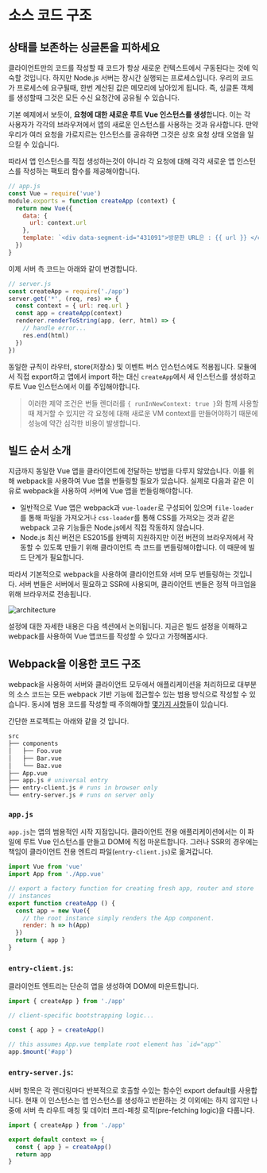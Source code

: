 # 소스 코드 구조

## 상태를 보존하는 싱글톤을 피하세요

클라이언트만의 코드를 작성할 때 코드가 항상 새로운 컨텍스트에서 구동된다는 것에 익숙할 것입니다. 하지만 Node.js 서버는 장시간 실행되는 프로세스입니다. 우리의 코드가 프로세스에 요구될때, 한번 계산된 값은 메모리에 남아있게 됩니다. 즉, 싱글톤 객체를 생성할때 그것은 모든 수신 요청간에 공유될 수 있습니다.

기본 예제에서 보듯이, **요청에 대한 새로운 루트 Vue 인스턴스를 생성**합니다. 이는 각 사용자가 각각의 브라우저에서 앱의 새로운 인스턴스를 사용하는 것과 유사합니다. 만약 우리가 여러 요청을 가로지르는 인스턴스를 공유하면 그것은 상호 요청 상태 오염을 일으킬 수 있습니다.

따라서 앱 인스턴스를 직접 생성하는것이 아니라 각 요청에 대해 각각 새로운 앱 인스턴스를 작성하는 팩토리 함수를 제공해야합니다.

```js
// app.js
const Vue = require('vue')
module.exports = function createApp (context) {
  return new Vue({
    data: {
      url: context.url
    },
    template: `<div data-segment-id="431091">방문한 URL은 : {{ url }} </div>`
  })
}
```

이제 서버 측 코드는 아래와 같이 변경합니다.

```js
// server.js
const createApp = require('./app')
server.get('*', (req, res) => {
  const context = { url: req.url }
  const app = createApp(context)
  renderer.renderToString(app, (err, html) => {
    // handle error...
    res.end(html)
  })
})
```

동일한 규칙이 라우터, store(저장소) 및 이벤트 버스 인스턴스에도 적용됩니다. 모듈에서 직접 export하고 앱에서 import 하는 대신 `createApp`에서 새 인스턴스를 생성하고 루트 Vue 인스턴스에서 이를 주입해야합니다.

> 이러한 제약 조건은 번들 렌더러를 `{ runInNewContext: true }`와 함께 사용할 때 제거할 수 있지만 각 요청에 대해 새로운 VM context를 만들어야하기 때문에 성능에 약간 심각한 비용이 발생합니다.

## 빌드 순서 소개

지금까지 동일한 Vue 앱을 클라이언트에 전달하는 방법을 다루지 않았습니다. 이를 위해 webpack을 사용하여 Vue 앱을 번들링할 필요가 있습니다. 실제로 다음과 같은 이유로 webpack을 사용하여 서버에 Vue 앱을 번들링해야합니다.

- 일반적으로 Vue 앱은 webpack과 `vue-loader`로 구성되어 있으며 `file-loader`를 통해 파일을 가져오거나 `css-loader`를 통해 CSS를 가져오는 것과 같은 webpack 고유 기능들은 Node.js에서 직접 작동하지 않습니다.
- Node.js 최신 버전은 ES2015를 완벽히 지원하지만 이전 버전의 브라우저에서 작동할 수 있도록 만들기 위해 클라이언트 측 코드를 번들링해야합니다. 이 때문에 빌드 단계가 필요합니다.

따라서 기본적으로 webpack을 사용하여 클라이언트와 서버 모두 번들링하는 것입니다. 서버 번들은 서버에서 필요하고 SSR에 사용되며, 클라이언트 번들은 정적 마크업을 위해 브라우저로 전송됩니다.

![architecture](https://cloud.githubusercontent.com/assets/499550/17607895/786a415a-5fee-11e6-9c11-45a2cfdf085c.png)

설정에 대한 자세한 내용은 다음 섹션에서 논의됩니다. 지금은 빌드 설정을 이해하고 webpack를 사용하여 Vue 앱코드를 작성할 수 있다고 가정해봅시다.

## Webpack을 이용한 코드 구조

webpack을 사용하여 서버와 클라이언트 모두에서 애플리케이션을 처리하므로 대부분의 소스 코드는 모든 webpack 기반 기능에 접근할수 있는 범용 방식으로 작성할 수 있습니다. 동시에 범용 코드를 작성할 때 주의해야할 [몇가지 사항](./universal.md)들이 있습니다.

간단한 프로젝트는 아래와 같을 것 입니다.

```bash
src
├── components
│   ├── Foo.vue
│   ├── Bar.vue
│   └── Baz.vue
├── App.vue
├── app.js # universal entry
├── entry-client.js # runs in browser only
└── entry-server.js # runs on server only
```

### `app.js `

`app.js`는 앱의 범용적인 시작 지점입니다. 클라이언트 전용 애플리케이션에서는 이 파일에 루트 Vue 인스턴스를 만들고 DOM에 직접 마운트합니다. 그러나 SSR의 경우에는 책임이 클라이언트 전용 엔트리 파일(`entry-client.js`)로 옮겨갑니다.

```js
import Vue from 'vue'
import App from './App.vue'

// export a factory function for creating fresh app, router and store
// instances
export function createApp () {
  const app = new Vue({
    // the root instance simply renders the App component.
    render: h => h(App)
  })
  return { app }
}
```

### `entry-client.js`: 

클라이언트 엔트리는 단순히 앱을 생성하여 DOM에 마운트합니다.

```js
import { createApp } from './app'

// client-specific bootstrapping logic...

const { app } = createApp()

// this assumes App.vue template root element has `id="app"`
app.$mount('#app')
```

### `entry-server.js`: 

서버 항목은 각 렌더링마다 반복적으로 호출할 수있는 함수인 export default를 사용합니다. 현재 이 인스턴스는 앱 인스턴스를 생성하고 반환하는 것 이외에는 하지 않지만 나중에 서버 측 라우트 매칭 및 데이터 프리-페칭 로직(pre-fetching logic)을 다룹니다.

```js
import { createApp } from './app'

export default context => {
  const { app } = createApp()
  return app
}
```
